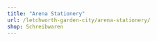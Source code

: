 ```yaml
---
title: "Arena Stationery"
url: /letchworth-garden-city/arena-stationery/
shop: Schreibwaren
---
```

